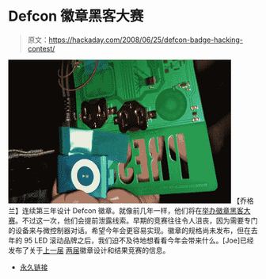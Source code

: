 # Defcon 徽章黑客大赛

> 原文：<https://hackaday.com/2008/06/25/defcon-badge-hacking-contest/>

![](img/c9f75db7648dc5a54dab9c918e10d19b.png)
【乔格兰】连续第三年设计 Defcon 徽章。就像前几年一样，他们将在[举办徽章黑客大赛](https://forum.defcon.org/showthread.php?t=9502)。不过这一次，他们会提前泄露线索。早期的竞赛往往令人沮丧，因为需要专门的设备来与微控制器对话。希望今年会更容易实现。徽章的规格尚未发布，但在去年的 95 LED 滚动品牌之后，我们迫不及待地想看看今年会带来什么。[Joe]已经发布了关于[上一届](http://www.grandideastudio.com/portfolio/defcon-14-badge/) [两届](http://www.grandideastudio.com/portfolio/defcon-15-badge/)徽章设计和结果竞赛的信息。

*   [永久链接](https://forum.defcon.org/showthread.php?t=9502)